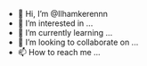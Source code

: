 - 👋 Hi, I’m @Ilhamkerennn
- 👀 I’m interested in ...
- 🌱 I’m currently learning ...
- 💞️ I’m looking to collaborate on ...
- 📫 How to reach me ...

<!---
Ilhamkerennn/Ilhamkerennn is a ✨ special ✨ repository because its `README.md` (this file) appears on your GitHub profile.
You can click the Preview link to take a look at your changes.
--->
